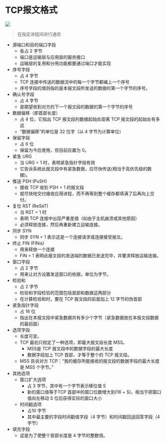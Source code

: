 # TCP报文格式

![](https://raw.githubusercontent.com/ZanderZhao/images/master/img2019/20191203092003.png)

> 在指定进程间进行通信

- 源端口和目的端口字段
  - 各占 2 字节
  - 端口是运输层与应用层的服务接口
  - 运输层的复用和分用功能都要通过端口才能实现  
- 序号字段
  - 占 4 字节
  - TCP 连接中传送的数据流中的每一个字节都编上一个序号
  - 序号字段的值则指的是本报文段所发送的数据的第一个字节的序号。
- 确认号字段
  - 占 4 字节
  - 是期望收到对方的下一个报文段的数据的第一个字节的序号
- 数据偏移（即首部长度）
  - 占 4 位，它指出 TCP 报文段的数据起始处距离 TCP 报文段的起始处有多远
  - “数据偏移”的单位是 32 位字（以 4 字节为计算单位）  
- 保留字段
  - 占 6 位
  - 保留为今后使用，但目前应置为 0。 
- 紧急 URG
  - 当 URG = 1 时，表明紧急指针字段有效
  - 它告诉系统此报文段中有紧急数据，应尽快传送(相当于高优先级的数据)。 
- 推送 PSH (PuSH)
  - 接收 TCP 收到 PSH = 1 的报文段
  - 就尽快地交付接收应用进程，而不再等到整个缓存都填满了后再向上交付。  
- 复位 RST (ReSeT)
  - 当 RST = 1 时
  - 表明 TCP 连接中出现严重差错（如由于主机崩溃或其他原因）
  - 必须释放连接，然后再重新建立运输连接。 
- 同步 SYN
  - 同步 SYN = 1 表示这是一个连接请求或连接接受报文。 
- 终止 FIN (FINis)
  - 用来释放一个连接
  - FIN = 1 表明此报文段的发送端的数据已发送完毕，并要求释放运输连接。 
- 窗口字段
  - 占 2 字节
  - 用来让对方设置发送窗口的依据，单位为字节。
- 检验和
  - 占 2 字节
  - 检验和字段检验的范围包括首部和数据这两部分
  - 在计算检验和时，要在 TCP 报文段的前面加上 12 字节的伪首部
- 紧急指针字段
  - 占 16 位
  - 指出在本报文段中紧急数据共有多少个字节（紧急数据放在本报文段数据的最前面）
- 选项字段
  - 长度可变。
  - TCP 最初只规定了一种选项，即最大报文段长度 MSS。
    - MSS是 TCP 报文段中的数据字段的最大长度
    - 数据字段加上 TCP 首部，才等于整个的 TCP 报文段。
  - MSS 告诉对方 TCP：“我的缓存所能接收的报文段的数据字段的最大长度是 MSS 个字节。” 
- 其他选项
  - 窗口扩大选项
    - 占 3 字节，其中有一个字节表示移位值 S
    - 新的窗口值等于TCP 首部中的窗口位数增大到(16 + S)，相当于把窗口值向左移动 S 位后获得实际的窗口大小
  - 时间戳选项
    - 占10 字节
    - 其中最主要的字段时间戳值字段（4 字节）和时间戳回送回答字段（4 字节）
- 填充字段
  - 这是为了使整个首部长度是 4 字节的整数倍。 







